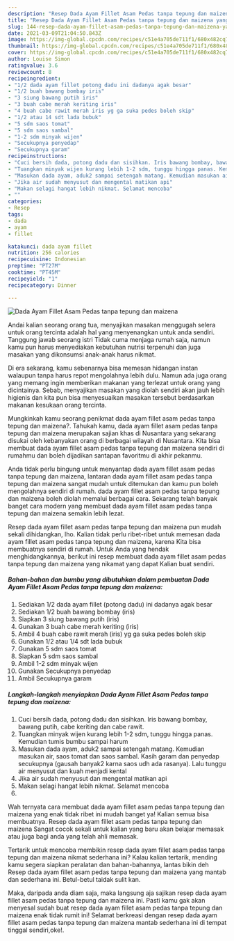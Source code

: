 ```yaml
---
description: "Resep Dada Ayam Fillet Asam Pedas tanpa tepung dan maizena yang enak dan Mudah Dibuat"
title: "Resep Dada Ayam Fillet Asam Pedas tanpa tepung dan maizena yang enak dan Mudah Dibuat"
slug: 144-resep-dada-ayam-fillet-asam-pedas-tanpa-tepung-dan-maizena-yang-enak-dan-mudah-dibuat
date: 2021-03-09T21:04:50.843Z
image: https://img-global.cpcdn.com/recipes/c51e4a705de711f1/680x482cq70/dada-ayam-fillet-asam-pedas-tanpa-tepung-dan-maizena-foto-resep-utama.jpg
thumbnail: https://img-global.cpcdn.com/recipes/c51e4a705de711f1/680x482cq70/dada-ayam-fillet-asam-pedas-tanpa-tepung-dan-maizena-foto-resep-utama.jpg
cover: https://img-global.cpcdn.com/recipes/c51e4a705de711f1/680x482cq70/dada-ayam-fillet-asam-pedas-tanpa-tepung-dan-maizena-foto-resep-utama.jpg
author: Louise Simon
ratingvalue: 3.6
reviewcount: 8
recipeingredient:
- "1/2 dada ayam fillet potong dadu ini dadanya agak besar"
- "1/2 buah bawang bombay iris"
- "3 siung bawang putih iris"
- "3 buah cabe merah keriting iris"
- "4 buah cabe rawit merah iris yg ga suka pedes boleh skip"
- "1/2 atau 14 sdt lada bubuk"
- "5 sdm saos tomat"
- "5 sdm saos sambal"
- "1-2 sdm minyak wijen"
- "Secukupnya penyedap"
- "Secukupnya garam"
recipeinstructions:
- "Cuci bersih dada, potong dadu dan sisihkan. Iris bawang bombay, bawang putih, cabe keriting dan cabe rawit."
- "Tuangkan minyak wijen kurang lebih 1-2 sdm, tunggu hingga panas. Kemudian tumis bumbu sampai harum"
- "Masukan dada ayam, aduk2 sampai setengah matang. Kemudian masukan air, saos tomat dan saos sambal. Kasih garam dan penyedap secukupnya (gausah banyak2 karna saos udh ada rasanya). Lalu tunggu air menyusut dan kuah menjadi kental"
- "Jika air sudah menyusut dan mengental matikan api"
- "Makan selagi hangat lebih nikmat. Selamat mencoba"
- ""
categories:
- Resep
tags:
- dada
- ayam
- fillet

katakunci: dada ayam fillet 
nutrition: 256 calories
recipecuisine: Indonesian
preptime: "PT27M"
cooktime: "PT45M"
recipeyield: "1"
recipecategory: Dinner

---
```



![Dada Ayam Fillet Asam Pedas tanpa tepung dan maizena](https://img-global.cpcdn.com/recipes/c51e4a705de711f1/680x482cq70/dada-ayam-fillet-asam-pedas-tanpa-tepung-dan-maizena-foto-resep-utama.jpg)

Andai kalian seorang orang tua, menyajikan masakan menggugah selera untuk orang tercinta adalah hal yang menyenangkan untuk anda sendiri. Tanggung jawab seorang istri Tidak cuma menjaga rumah saja, namun kamu pun harus menyediakan kebutuhan nutrisi terpenuhi dan juga masakan yang dikonsumsi anak-anak harus nikmat.

Di era  sekarang, kamu sebenarnya bisa memesan hidangan instan walaupun tanpa harus repot mengolahnya lebih dulu. Namun ada juga orang yang memang ingin memberikan makanan yang terlezat untuk orang yang dicintainya. Sebab, menyajikan masakan yang diolah sendiri akan jauh lebih higienis dan kita pun bisa menyesuaikan masakan tersebut berdasarkan makanan kesukaan orang tercinta. 



Mungkinkah kamu seorang penikmat dada ayam fillet asam pedas tanpa tepung dan maizena?. Tahukah kamu, dada ayam fillet asam pedas tanpa tepung dan maizena merupakan sajian khas di Nusantara yang sekarang disukai oleh kebanyakan orang di berbagai wilayah di Nusantara. Kita bisa membuat dada ayam fillet asam pedas tanpa tepung dan maizena sendiri di rumahmu dan boleh dijadikan santapan favoritmu di akhir pekanmu.

Anda tidak perlu bingung untuk menyantap dada ayam fillet asam pedas tanpa tepung dan maizena, lantaran dada ayam fillet asam pedas tanpa tepung dan maizena sangat mudah untuk ditemukan dan kamu pun boleh mengolahnya sendiri di rumah. dada ayam fillet asam pedas tanpa tepung dan maizena boleh diolah memalui berbagai cara. Sekarang telah banyak banget cara modern yang membuat dada ayam fillet asam pedas tanpa tepung dan maizena semakin lebih lezat.

Resep dada ayam fillet asam pedas tanpa tepung dan maizena pun mudah sekali dihidangkan, lho. Kalian tidak perlu ribet-ribet untuk memesan dada ayam fillet asam pedas tanpa tepung dan maizena, karena Kita bisa membuatnya sendiri di rumah. Untuk Anda yang hendak menghidangkannya, berikut ini resep membuat dada ayam fillet asam pedas tanpa tepung dan maizena yang nikamat yang dapat Kalian buat sendiri.

<!--inarticleads1-->

##### Bahan-bahan dan bumbu yang dibutuhkan dalam pembuatan Dada Ayam Fillet Asam Pedas tanpa tepung dan maizena:

1. Sediakan 1/2 dada ayam fillet (potong dadu) ini dadanya agak besar
1. Sediakan 1/2 buah bawang bombay (iris)
1. Siapkan 3 siung bawang putih (iris)
1. Gunakan 3 buah cabe merah keriting (iris)
1. Ambil 4 buah cabe rawit merah (iris) yg ga suka pedes boleh skip
1. Gunakan 1/2 atau 1/4 sdt lada bubuk
1. Gunakan 5 sdm saos tomat
1. Siapkan 5 sdm saos sambal
1. Ambil 1-2 sdm minyak wijen
1. Gunakan Secukupnya penyedap
1. Ambil Secukupnya garam




<!--inarticleads2-->

##### Langkah-langkah menyiapkan Dada Ayam Fillet Asam Pedas tanpa tepung dan maizena:

1. Cuci bersih dada, potong dadu dan sisihkan. Iris bawang bombay, bawang putih, cabe keriting dan cabe rawit.
1. Tuangkan minyak wijen kurang lebih 1-2 sdm, tunggu hingga panas. Kemudian tumis bumbu sampai harum
1. Masukan dada ayam, aduk2 sampai setengah matang. Kemudian masukan air, saos tomat dan saos sambal. Kasih garam dan penyedap secukupnya (gausah banyak2 karna saos udh ada rasanya). Lalu tunggu air menyusut dan kuah menjadi kental
1. Jika air sudah menyusut dan mengental matikan api
1. Makan selagi hangat lebih nikmat. Selamat mencoba
1. 




Wah ternyata cara membuat dada ayam fillet asam pedas tanpa tepung dan maizena yang enak tidak ribet ini mudah banget ya! Kalian semua bisa membuatnya. Resep dada ayam fillet asam pedas tanpa tepung dan maizena Sangat cocok sekali untuk kalian yang baru akan belajar memasak atau juga bagi anda yang telah ahli memasak.

Tertarik untuk mencoba membikin resep dada ayam fillet asam pedas tanpa tepung dan maizena nikmat sederhana ini? Kalau kalian tertarik, mending kamu segera siapkan peralatan dan bahan-bahannya, lantas bikin deh Resep dada ayam fillet asam pedas tanpa tepung dan maizena yang mantab dan sederhana ini. Betul-betul taidak sulit kan. 

Maka, daripada anda diam saja, maka langsung aja sajikan resep dada ayam fillet asam pedas tanpa tepung dan maizena ini. Pasti kamu gak akan menyesal sudah buat resep dada ayam fillet asam pedas tanpa tepung dan maizena enak tidak rumit ini! Selamat berkreasi dengan resep dada ayam fillet asam pedas tanpa tepung dan maizena mantab sederhana ini di tempat tinggal sendiri,oke!.

